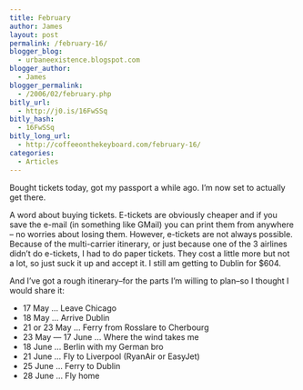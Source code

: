 ```yaml
---
title: February
author: James
layout: post
permalink: /february-16/
blogger_blog:
  - urbaneexistence.blogspot.com
blogger_author:
  - James
blogger_permalink:
  - /2006/02/february.php
bitly_url:
  - http://j0.is/16FwSSq
bitly_hash:
  - 16FwSSq
bitly_long_url:
  - http://coffeeonthekeyboard.com/february-16/
categories:
  - Articles
---
```

Bought tickets today, got my passport a while ago. I&#8217;m now set to actually get there.

A word about buying tickets. E-tickets are obviously cheaper and if you save the e-mail (in something like GMail) you can print them from anywhere &#8211; no worries about losing them. However, e-tickets are not always possible. Because of the multi-carrier itinerary, or just because one of the 3 airlines didn&#8217;t do e-tickets, I had to do paper tickets. They cost a little more but not a lot, so just suck it up and accept it. I still am getting to Dublin for $604.

And I&#8217;ve got a rough itinerary&#8211;for the parts I&#8217;m willing to plan&#8211;so I thought I would share it:

  * 17 May &#8230; Leave Chicago
  * 18 May &#8230; Arrive Dublin
  * 21 or 23 May &#8230; Ferry from Rosslare to Cherbourg
  * 23 May &#8212; 17 June &#8230; Where the wind takes me
  * 18 June &#8230; Berlin with my German bro
  * 21 June &#8230; Fly to Liverpool (RyanAir or EasyJet)
  * 25 June &#8230; Ferry to Dublin
  * 28 June &#8230; Fly home